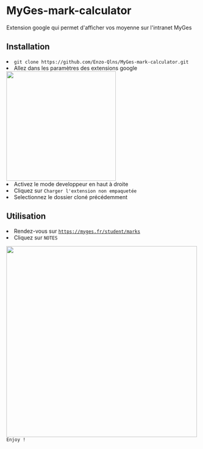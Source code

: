 # MyGes-mark-calculator

<span>Extension google qui permet d'afficher vos moyenne sur l'intranet MyGes</span>

<h2>Installation</h2>
<li><code>git clone https://github.com/Enzo-Qlns/MyGes-mark-calculator.git</code></li>
<li>Allez dans les paramètres des extensions google </li> 
<img width="287" src="https://user-images.githubusercontent.com/41972537/213527079-6d29d65c-7b0f-42cc-8922-f6cdfec7ed3f.png">
<li>Activez le mode developpeur en haut à droite</li>
<li>Cliquez sur <code>Charger l'extension non empaquetée</code></li>
<li>Selectionnez le dossier cloné précédemment</li>

<h2>Utilisation</h2>
<li>Rendez-vous sur <code><a href="https://myges.fr/student/marks">https://myges.fr/student/marks</a></code></li>
<li>Cliquez sur <code>NOTES</codde></li>
<img width="500" src="https://user-images.githubusercontent.com/41972537/214353911-311d07f6-7a2e-43b8-91db-2c0d0a74491c.png">
<span>Enjoy !</span>
